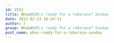 ```yaml
---
id: 2552
title: Who&#039;s ready for a roborace? Sunday
date: 2012-02-23 18:24:11
author: 7
group: Who&#039;s ready for a roborace? Sunday
post_name: whos-ready-for-a-roborace-sunday
---
```



